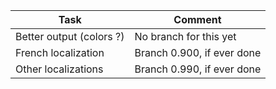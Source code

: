 | Task                     | Comment                    |
|--------------------------|----------------------------|
| Better output (colors ?) | No branch for this yet     |
| French localization      | Branch 0.900, if ever done |
| Other localizations      | Branch 0.990, if ever done |
